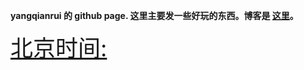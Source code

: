 **yangqianrui 的 github page. 这里主要发一些好玩的东西。博客是 [这里](https://yangqianrui.github.io)。**
  

<a href="https://time.is/Beijing" id="time_is_link" rel="nofollow" style="font-size:36px">北京时间:</a>
<span id="Beijing_z43d" style="font-size:36px"></span>
<script src="//widget.time.is/zh.js"></script>
<script>
time_is_widget.init({Beijing_z43d:{template:"TIME<br>DATE<br>SUN", date_format:"year年monthnamednum日dayname，第week周", sun_format:"日出: srhour:srminute 日落: sshour:ssminute<br>昼长: dlhours时 dlminutes分", coords:"39.9075000,116.3972300"}});
</script>
